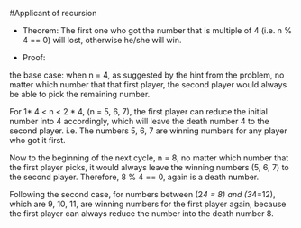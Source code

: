 #Applicant of recursion
* Theorem: The first one who got the number that is multiple of 4 (i.e. n % 4 == 0) will lost, otherwise he/she will win.

* Proof:

the base case: when n = 4, as suggested by the hint from the problem, no matter which number that that first player, 
the second player would always be able to pick the remaining number.

For 1* 4 < n < 2 * 4, (n = 5, 6, 7), the first player can reduce the initial number into 4 accordingly, 
which will leave the death number 4 to the second player. i.e. The numbers 5, 6, 7 are winning numbers for any player who got it first.

Now to the beginning of the next cycle, n = 8, no matter which number that the first player picks, 
it would always leave the winning numbers (5, 6, 7) to the second player. Therefore, 8 % 4 == 0, again is a death number.

Following the second case, for numbers between (2*4 = 8) and (3*4=12), which are 9, 10, 11, are winning numbers 
for the first player again, because the first player can always reduce the number into the death number 8.

